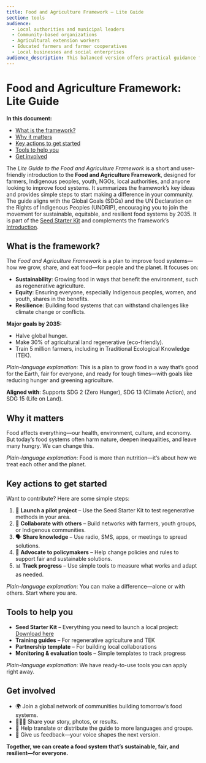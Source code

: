 ```yaml
---
title: Food and Agriculture Framework – Lite Guide
section: tools
audience:
  - Local authorities and municipal leaders
  - Community-based organizations
  - Agricultural extension workers
  - Educated farmers and farmer cooperatives
  - Local businesses and social enterprises
audience_description: This balanced version offers practical guidance for those implementing projects at community level while providing enough context to connect local action to global goals.
---
```


# Food and Agriculture Framework: Lite Guide  



**In this document:**  

* [What is the framework?](#what-is-the-framework)  
* [Why it matters](#why-it-matters)  
* [Key actions to get started](#key-actions-to-get-started)  
* [Tools to help you](#tools-to-help-you)  
* [Get involved](#get-involved)  

The *Lite Guide to the Food and Agriculture Framework* is a short and user-friendly introduction to the **Food and Agriculture Framework**, designed for farmers, Indigenous peoples, youth, NGOs, local authorities, and anyone looking to improve food systems. It summarizes the framework’s key ideas and provides simple steps to start making a difference in your community. The guide aligns with the Global Goals (SDGs) and the UN Declaration on the Rights of Indigenous Peoples (UNDRIP), encouraging you to join the movement for sustainable, equitable, and resilient food systems by 2035. It is part of the [Seed Starter Kit](/frameworks/tools/food-systems/seed-kit-en.zip) and complements the framework’s [Introduction](/frameworks/docs/implementation/food-systems#01-introduction).  

## What is the framework?  

The *Food and Agriculture Framework* is a plan to improve food systems—how we grow, share, and eat food—for people and the planet. It focuses on:  

* **Sustainability**: Growing food in ways that benefit the environment, such as regenerative agriculture.  
* **Equity**: Ensuring everyone, especially Indigenous peoples, women, and youth, shares in the benefits.  
* **Resilience**: Building food systems that can withstand challenges like climate change or conflicts.  

**Major goals by 2035:**  

* Halve global hunger.  
* Make 30% of agricultural land regenerative (eco-friendly).  
* Train 5 million farmers, including in Traditional Ecological Knowledge (TEK).  

*Plain-language explanation*: This is a plan to grow food in a way that’s good for the Earth, fair for everyone, and ready for tough times—with goals like reducing hunger and greening agriculture.  

**Aligned with**: Supports SDG 2 (Zero Hunger), SDG 13 (Climate Action), and SDG 15 (Life on Land).  

## Why it matters  

Food affects everything—our health, environment, culture, and economy. But today’s food systems often harm nature, deepen inequalities, and leave many hungry. We can change this.  

*Plain-language explanation*: Food is more than nutrition—it’s about how we treat each other and the planet.  

## Key actions to get started  

Want to contribute? Here are some simple steps:  

1. 🌱 **Launch a pilot project** – Use the Seed Starter Kit to test regenerative methods in your area.  
2. 🤝 **Collaborate with others** – Build networks with farmers, youth groups, or Indigenous communities.  
3. 🗣️ **Share knowledge** – Use radio, SMS, apps, or meetings to spread solutions.  
4. 📣 **Advocate to policymakers** – Help change policies and rules to support fair and sustainable solutions.  
5. 📊 **Track progress** – Use simple tools to measure what works and adapt as needed.  

*Plain-language explanation*: You can make a difference—alone or with others. Start where you are.  

## Tools to help you  

* **Seed Starter Kit** – Everything you need to launch a local project: [Download here](#)  
* **Training guides** – For regenerative agriculture and TEK  
* **Partnership template** – For building local collaborations  
* **Monitoring & evaluation tools** – Simple templates to track progress  

*Plain-language explanation*: We have ready-to-use tools you can apply right away.  

## Get involved  

* 🌍 Join a global network of communities building tomorrow’s food systems.  
* 🧑🏽‍🌾 Share your story, photos, or results.  
* 🔄 Help translate or distribute the guide to more languages and groups.  
* 💬 Give us feedback—your voice shapes the next version.  

**Together, we can create a food system that’s sustainable, fair, and resilient—for everyone.**  

